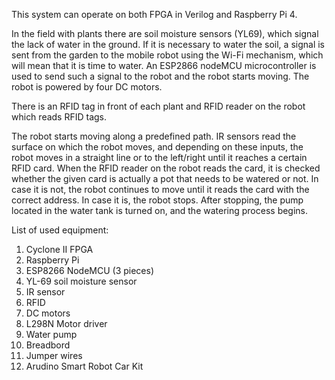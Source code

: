 This system can operate on both FPGA in Verilog and Raspberry Pi 4.  

In the field with plants there are soil moisture sensors (YL69), which signal the lack of water in the ground.
If it is necessary to water the soil, a signal is sent from the garden to the mobile robot using the Wi-Fi mechanism, which will mean that it is time to water. An ESP2866 nodeMCU microcontroller is used to send such a signal to the robot and the robot starts moving. The robot is powered by four DC motors.

There is an RFID tag in front of each plant and RFID reader on the robot which reads RFID tags.

The robot starts moving along a predefined path. IR sensors read the surface on which the robot moves, and depending on these inputs, the robot moves in a straight line or to the left/right until it reaches a certain RFID card. When the RFID reader on the robot reads the card, it is checked whether the given card is actually a pot that needs to be watered or not. In case it is not, the robot continues to move until it reads the card with the correct address. In case it is, the robot stops. After stopping, the pump located in the water tank is turned on, and the watering process begins.

List of used equipment:
1.	Cyclone II FPGA
2.	Raspberry Pi
3.	ESP8266 NodeMCU (3 pieces)
4.	YL-69 soil moisture sensor
5.	IR sensor
6.	RFID
7.	DC motors
8.  L298N Motor driver
9.  Water pump
10.  Breadbord
11.  Jumper wires
12.  Arudino Smart Robot Car Kit


